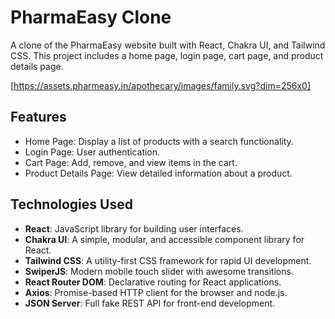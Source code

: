 # PharmaEasy Clone

A clone of the PharmaEasy website built with React, Chakra UI, and Tailwind CSS. This project includes a home page, login page, cart page, and product details page. 

[https://assets.pharmeasy.in/apothecary/images/family.svg?dim=256x0]


## Features
- Home Page: Display a list of products with a search functionality.
- Login Page: User authentication.
- Cart Page: Add, remove, and view items in the cart.
- Product Details Page: View detailed information about a product.

## Technologies Used
- **React**: JavaScript library for building user interfaces.
- **Chakra UI**: A simple, modular, and accessible component library for React.
- **Tailwind CSS**: A utility-first CSS framework for rapid UI development.
- **SwiperJS**: Modern mobile touch slider with awesome transitions.
- **React Router DOM**: Declarative routing for React applications.
- **Axios**: Promise-based HTTP client for the browser and node.js.
- **JSON Server**: Full fake REST API for front-end development.


